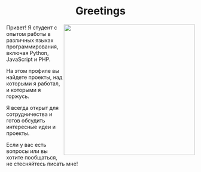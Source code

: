 
<h1 align="center"">Greetings</h1>
<div style="margin=10px;">
 <img align="right" align="right" width="350px" hight="350px" src="https://img.freepik.com/free-photo/adorable-looking-kitten-with-yarn_23-2150886292.jpg?semt=ais_hybrid">
 <div background="https://i.pinimg.com/originals/54/42/7c/54427cea0f45eed72f7403f0b99f5253.gif">
 <p>Привет! Я студент с опытом работы в различных языках программирования, включая Python, JavaScript и PHP.</p>
 <p>На этом профиле вы найдете проекты, над которыми я работал, и которыми я горжусь.</p>
 <p>Я всегда открыт для сотрудничества и готов обсудить интересные идеи и проекты.</p>
 <p>Если у вас есть вопросы или вы хотите пообщаться, не стесняйтесь писать мне!</p>
 </div>
</div>


